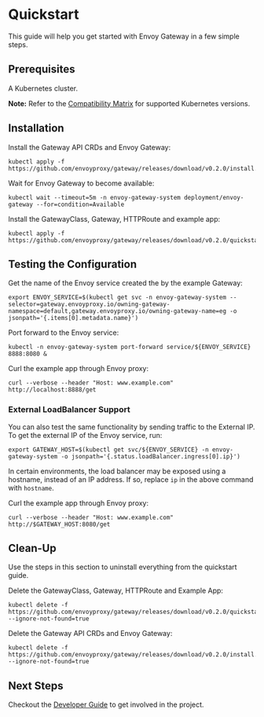 # Quickstart

This guide will help you get started with Envoy Gateway in a few simple steps.

## Prerequisites

A Kubernetes cluster.

__Note:__ Refer to the [Compatibility Matrix](../intro/compatibility.rst) for supported Kubernetes versions.

## Installation

Install the Gateway API CRDs and Envoy Gateway:

```shell
kubectl apply -f https://github.com/envoyproxy/gateway/releases/download/v0.2.0/install.yaml
```

Wait for Envoy Gateway to become available:

```shell
kubectl wait --timeout=5m -n envoy-gateway-system deployment/envoy-gateway --for=condition=Available
```

Install the GatewayClass, Gateway, HTTPRoute and example app:

```shell
kubectl apply -f https://github.com/envoyproxy/gateway/releases/download/v0.2.0/quickstart.yaml
```

## Testing the Configuration

Get the name of the Envoy service created the by the example Gateway:

```shell
export ENVOY_SERVICE=$(kubectl get svc -n envoy-gateway-system --selector=gateway.envoyproxy.io/owning-gateway-namespace=default,gateway.envoyproxy.io/owning-gateway-name=eg -o jsonpath='{.items[0].metadata.name}')
```

Port forward to the Envoy service:

```shell
kubectl -n envoy-gateway-system port-forward service/${ENVOY_SERVICE} 8888:8080 &
```

Curl the example app through Envoy proxy:

```shell
curl --verbose --header "Host: www.example.com" http://localhost:8888/get
```

### External LoadBalancer Support

You can also test the same functionality by sending traffic to the External IP. To get the external IP of the
Envoy service, run:

```shell
export GATEWAY_HOST=$(kubectl get svc/${ENVOY_SERVICE} -n envoy-gateway-system -o jsonpath='{.status.loadBalancer.ingress[0].ip}')
```

In certain environments, the load balancer may be exposed using a hostname, instead of an IP address. If so, replace
`ip` in the above command with `hostname`.

Curl the example app through Envoy proxy:

```shell
curl --verbose --header "Host: www.example.com" http://$GATEWAY_HOST:8080/get
```

## Clean-Up

Use the steps in this section to uninstall everything from the quickstart guide.

Delete the GatewayClass, Gateway, HTTPRoute and Example App:

```shell
kubectl delete -f https://github.com/envoyproxy/gateway/releases/download/v0.2.0/quickstart.yaml --ignore-not-found=true
```

Delete the Gateway API CRDs and Envoy Gateway:

```shell
kubectl delete -f https://github.com/envoyproxy/gateway/releases/download/v0.2.0/install.yaml --ignore-not-found=true
```

## Next Steps

Checkout the [Developer Guide](../dev/README.md) to get involved in the project.
